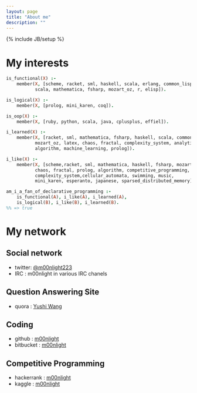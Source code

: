 ```yaml
---
layout: page
title: "About me"
description: ""
---
```

{% include JB/setup %}


# My interests

```prolog
is_functional(X) :-
    member(X, [scheme, racket, sml, haskell, scala, erlang, common_lisp,
           scala, mathematica, fsharp, mozart_oz, r, elisp]).

is_logical(X) :-
    member(X, [prolog, mini_karen, coq]).

is_oop(X) :-
    member(X, [ruby, python, scala, java, cplusplus, effiel]).

i_learned(X) :-
    member(X, [racket, sml, mathematica, fsharp, haskell, scala, common_lisp,
           mozart_oz, latex, chaos, fractal, complexity_system, analytics,
           algorithm, machine_learning, prolog]).

i_like(X) :-
    member(X, [scheme,racket, sml, mathematica, haskell, fsharp, mozart_oz,
           chaos, fractal, prolog, algorithm, competitive_programming,
           complexity_system,cellular_automata, swimming, music,
           mini_karen, esperanto, japanese, sparsed_distributed_memory]).

am_i_a_fan_of_declarative_programming :-
    is_functional(A), i_like(A), i_learned(A),
    is_logical(B), i_like(B), i_learned(B).
%% => true
```

# My network

## Social network
+ twitter: [@m00nlight223](http://www.twitter.com/m00nlight223)
+ IRC : m00nlight in various IRC chanels

## Question Answering Site
+ quora : [Yushi Wang](https://www.quora.com/Yushi-Wang-1)


## Coding
+ github : [m00nlight](https://github.com/m00nlight)
+ bitbucket : [m00nlight](https://bitbucket.org/m00nlight/)

## Competitive Programming
+ hackerrank : [m00nlight](https://www.hackerrank.com/m00nlight)
+ kaggle : [m00nlight](https://www.kaggle.com/m00nlight)
